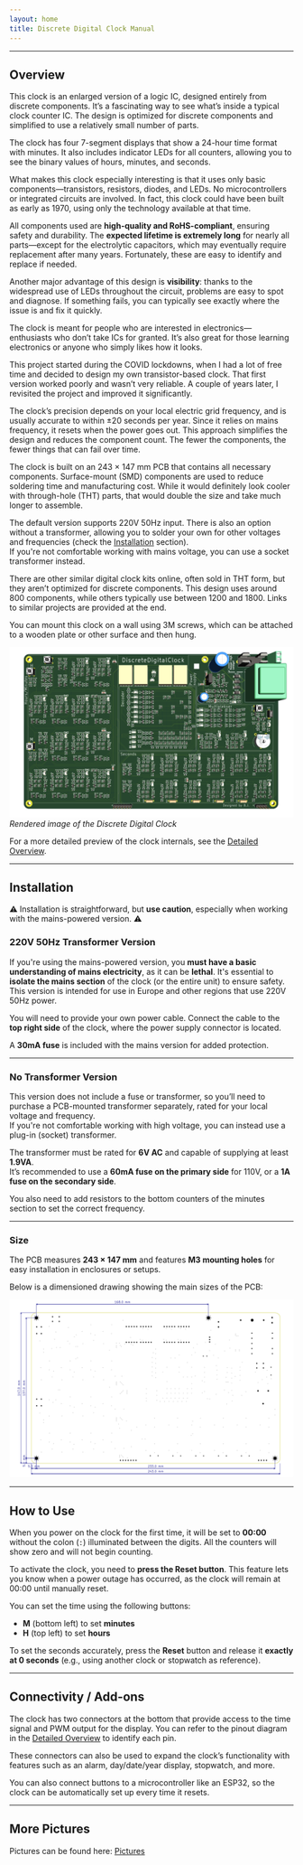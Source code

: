 ```yaml
---
layout: home
title: Discrete Digital Clock Manual
---
```



---

## Overview

This clock is an enlarged version of a logic IC, designed entirely from discrete components. It’s a fascinating way to see what’s inside a typical clock counter IC. The design is optimized for discrete components and simplified to use a relatively small number of parts.

The clock has four 7-segment displays that show a 24-hour time format with minutes. It also includes indicator LEDs for all counters, allowing you to see the binary values of hours, minutes, and seconds.

What makes this clock especially interesting is that it uses only basic components—transistors, resistors, diodes, and LEDs. No microcontrollers or integrated circuits are involved. In fact, this clock could have been built as early as 1970, using only the technology available at that time.

All components used are **high-quality and RoHS-compliant**, ensuring safety and durability. The **expected lifetime is extremely long** for nearly all parts—except for the electrolytic capacitors, which may eventually require replacement after many years. Fortunately, these are easy to identify and replace if needed.

Another major advantage of this design is **visibility**: thanks to the widespread use of LEDs throughout the circuit, problems are easy to spot and diagnose. If something fails, you can typically see exactly where the issue is and fix it quickly.

The clock is meant for people who are interested in electronics—enthusiasts who don’t take ICs for granted. It’s also great for those learning electronics or anyone who simply likes how it looks.

This project started during the COVID lockdowns, when I had a lot of free time and decided to design my own transistor-based clock. That first version worked poorly and wasn’t very reliable. A couple of years later, I revisited the project and improved it significantly.

The clock’s precision depends on your local electric grid frequency, and is usually accurate to within ±20 seconds per year. Since it relies on mains frequency, it resets when the power goes out. This approach simplifies the design and reduces the component count. The fewer the components, the fewer things that can fail over time.

The clock is built on an 243 × 147 mm PCB that contains all necessary components. Surface-mount (SMD) components are used to reduce soldering time and manufacturing cost. While it would definitely look cooler with through-hole (THT) parts, that would double the size and take much longer to assemble.

The default version supports 220V 50Hz input. There is also an option without a transformer, allowing you to solder your own for other voltages and frequencies (check the [Installation](#installation) section).  
If you're not comfortable working with mains voltage, you can use a socket transformer instead.

There are other similar digital clock kits online, often sold in THT form, but they aren’t optimized for discrete components. This design uses around 800 components, while others typically use between 1200 and 1800. Links to similar projects are provided at the end.

You can mount this clock on a wall using 3M screws, which can be attached to a wooden plate or other surface and then hung.

![Clock Render](images/render_top.png)  
*Rendered image of the Discrete Digital Clock*

For a more detailed preview of the clock internals, see the [Detailed Overview](detailed.md).

---

## Installation

⚠️ Installation is straightforward, but **use caution**, especially when working with the mains-powered version. ⚠️

### 220V 50Hz Transformer Version

If you're using the mains-powered version, you **must have a basic understanding of mains electricity**, as it can be **lethal**. It's essential to **isolate the mains section** of the clock (or the entire unit) to ensure safety. This version is intended for use in Europe and other regions that use 220V 50Hz power.

You will need to provide your own power cable. Connect the cable to the **top right side** of the clock, where the power supply connector is located.

A **30mA fuse** is included with the mains version for added protection.

---

### No Transformer Version

This version does not include a fuse or transformer, so you’ll need to purchase a PCB-mounted transformer separately, rated for your local voltage and frequency.  
If you're not comfortable working with high voltage, you can instead use a plug-in (socket) transformer.

The transformer must be rated for **6V AC** and capable of supplying at least **1.9VA**.  
It’s recommended to use a **60mA fuse on the primary side** for 110V, or a **1A fuse on the secondary side**.

You also need to add resistors to the bottom counters of the minutes section to set the correct frequency.

---

### Size

The PCB measures **243 × 147 mm** and features **M3 mounting holes** for easy installation in enclosures or setups.

Below is a dimensioned drawing showing the main sizes of the PCB:

![Dimensioned Drawing of PCB](images/size.png)

---

## How to Use

When you power on the clock for the first time, it will be set to **00:00** without the colon (`:`) illuminated between the digits. All the counters will show zero and will not begin counting.

To activate the clock, you need to **press the Reset button**. This feature lets you know when a power outage has occurred, as the clock will remain at 00:00 until manually reset.

You can set the time using the following buttons:
- **M** (bottom left) to set **minutes**
- **H** (top left) to set **hours**

To set the seconds accurately, press the **Reset** button and release it **exactly at 0 seconds** (e.g., using another clock or stopwatch as reference).

---

## Connectivity / Add-ons

The clock has two connectors at the bottom that provide access to the time signal and PWM output for the display. You can refer to the pinout diagram in the [Detailed Overview](detailed.md) to identify each pin.

These connectors can also be used to expand the clock’s functionality with features such as an alarm, day/date/year display, stopwatch, and more.

You can also connect buttons to a microcontroller like an ESP32, so the clock can be automatically set up every time it resets.

---

## More Pictures

Pictures can be found here: [Pictures](pictures.md)
